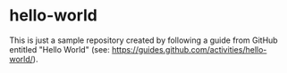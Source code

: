 # hello-world

This is just a sample repository created by following a guide from GitHub entitled "Hello World" (see: https://guides.github.com/activities/hello-world/).
